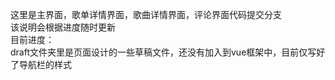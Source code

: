这里是主界面，歌单详情界面，歌曲详情界面，评论界面代码提交分支<br>
该说明会根据进度随时更新<br>
目前进度：<br>
draft文件夹里是页面设计的一些草稿文件，还没有加入到vue框架中，目前仅写好了导航栏的样式
